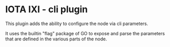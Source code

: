 # IOTA IXI - cli plugin

This plugin adds the ability to configure the node via cli parameters.

It uses the builtin "flag" package of GO to expose and parse the parameters that are defined in the various parts of the node.